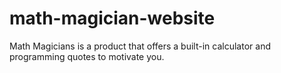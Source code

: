 # math-magician-website
Math Magicians is a product that offers a built-in calculator and programming quotes to motivate you.
